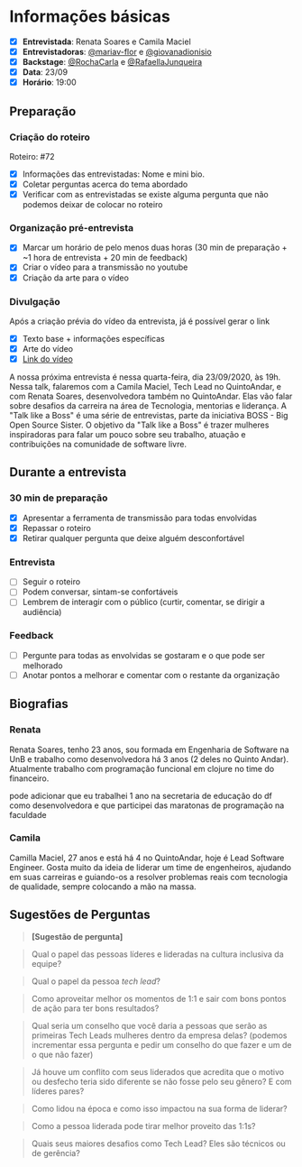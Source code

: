 # Informações básicas

- [x] **Entrevistada**: Renata Soares e Camila Maciel
- [x] **Entrevistadoras**: [@mariav-flor](https://github.com/mariav-flor) e [@giovanadionisio](https://github.com/giovanadionisio)
- [x] **Backstage**: [@RochaCarla](https://github.com/RochaCarla) e [@RafaellaJunqueira](https://github.com/RafaellaJunqueira)
- [x] **Data**: 23/09
- [x] **Horário**: 19:00

## Preparação

### Criação do roteiro

Roteiro: #72

- [x] Informações das entrevistadas: Nome e mini bio.
- [x] Coletar perguntas acerca do tema abordado
- [x] Verificar com as entrevistadas se existe alguma pergunta que não podemos deixar de colocar no roteiro

### Organização pré-entrevista

- [x] Marcar um horário de pelo menos duas horas (30 min de preparação + ~1 hora de entrevista + 20 min de feedback)
- [x] Criar o vídeo para a transmissão no youtube
- [x] Criação da arte para o vídeo

### Divulgação

Após a criação prévia do vídeo da entrevista, já é possível gerar o link

- [x] Texto base + informações específicas
- [x] Arte do vídeo
- [x] [Link do vídeo](https://www.youtube.com/watch?v=YQMH11KXDCA&feature=youtu.be)

A nossa próxima entrevista é nessa quarta-feira, dia 23/09/2020, às 19h. Nessa talk, falaremos com a Camila Maciel, Tech Lead no QuintoAndar, e com Renata Soares, desenvolvedora também no QuintoAndar. Elas vão falar sobre desafios da carreira na área de Tecnologia, mentorias e liderança.
A "Talk like a Boss" é uma série de entrevistas, parte da iniciativa BOSS - Big Open Source Sister. O objetivo da "Talk like a Boss" é trazer mulheres inspiradoras para falar um pouco sobre seu trabalho, atuação e contribuições na comunidade de software livre.

## Durante a entrevista

### 30 min de preparação

- [x] Apresentar a ferramenta de transmissão para todas envolvidas
- [x] Repassar o roteiro
- [x] Retirar qualquer pergunta que deixe alguém desconfortável

### Entrevista

- [ ] Seguir o roteiro
- [ ] Podem conversar, sintam-se confortáveis
- [ ] Lembrem de interagir com o público (curtir, comentar, se dirigir a audiência)

### Feedback

- [ ] Pergunte para todas as envolvidas se gostaram e o que pode ser melhorado
- [ ] Anotar pontos a melhorar e comentar com o restante da organização

## Biografias

### Renata

Renata Soares, tenho 23 anos, sou formada em Engenharia de Software na UnB e trabalho como desenvolvedora há 3 anos (2 deles no Quinto Andar). Atualmente trabalho com programação funcional em clojure no time do financeiro.

pode adicionar que eu trabalhei 1 ano na secretaria de educação do df como desenvolvedora
e que participei das maratonas de programação na faculdade

### Camila

Camilla Maciel, 27 anos e está há 4 no QuintoAndar, hoje é Lead Software Engineer. Gosta muito da ideia de liderar um time de engenheiros, ajudando em suas carreiras e guiando-os a resolver problemas reais com tecnologia de qualidade, sempre colocando a mão na massa.

## Sugestões de Perguntas

> **[Sugestão de pergunta]**

> Qual o papel das pessoas líderes e lideradas na cultura inclusiva da equipe?

> Qual o papel da pessoa _tech lead_?

> Como aproveitar melhor os momentos de 1:1 e sair com bons pontos de ação para ter bons resultados?

> Qual seria um conselho que você daria a pessoas que serão as primeiras Tech Leads mulheres dentro da empresa delas? (podemos incrementar essa pergunta e pedir um conselho do que fazer e um de o que não fazer)

> Já houve um conflito com seus liderados que acredita que o motivo ou desfecho teria sido diferente se não fosse pelo seu gênero? E com líderes pares?

> Como lidou na época e como isso impactou na sua forma de liderar?

> Como a pessoa liderada pode tirar melhor proveito das 1:1s?

> Quais seus maiores desafios como Tech Lead? Eles são técnicos ou de gerência?

